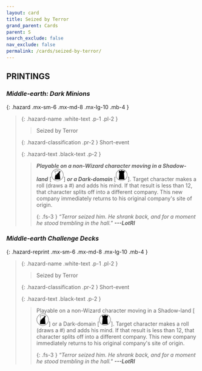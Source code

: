 ```yaml
---
layout: card
title: Seized by Terror
grand_parent: Cards
parent: S
search_exclude: false
nav_exclude: false
permalink: /cards/seized-by-terror/
---
```


## PRINTINGS


### _Middle-earth: Dark Minions_

{: .hazard .mx-sm-6 .mx-md-8 .mx-lg-10 .mb-4 }
> {: .hazard-name .white-text .p-1 .pl-2 }
> > <div class="hazard-mp"></div>
> > <div class="card-name">Seized by Terror</div>
>
> {: .hazard-classification .pr-2 }
> Short-event
>
> {: .hazard-text .black-text .p-2 }
> > ***Playable on a non-Wizard character moving in a Shadow-land*** \[![](/assets/images/shadow-land.svg)] ***or a Dark-domain*** \[![](/assets/images/dark-domain.svg)]. Target character makes a roll (draws a #) and adds his mind. If that result is less than 12, that character splits off into a different company. This new company immediately returns to his original company's site of origin. 
> > 
> > {: .fs-3 } 
> > _“Terror seized him. He shrank back, and for a moment he stood trembling in the hall."_ ***---&#65279;LotRI***  
>

### _Middle-earth Challenge Decks_

{: .hazard-reprint .mx-sm-6 .mx-md-8 .mx-lg-10 .mb-4 }
> {: .hazard-name .white-text .p-1 .pl-2 }
> > <div class="hazard-mp"></div>
> > <div class="card-name">Seized by Terror</div>
>
> {: .hazard-classification .pr-2 }
> Short-event
>
> {: .hazard-text .black-text .p-2 }
> > Playable on a non-Wizard character moving in a Shadow-land \[![](/assets/images/shadow-land.svg)] or a Dark-domain \[![](/assets/images/dark-domain.svg)]. Target character makes a roll (draws a #) and adds his mind. If that result is less than 12, that character splits off into a different company. This new company immediately returns to his original company's site of origin. 
> > 
> > {: .fs-3 } 
> > _“Terror seized him. He shrank back, and for a moment he stood trembling in the hall."_ ***---&#65279;LotRI***  
>
